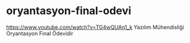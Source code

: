 # oryantasyon-final-odevi
https://www.youtube.com/watch?v=TG4wQUAn1_k
Yazılım Mühendisliği Oryantasyon Final Ödevidir 
